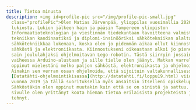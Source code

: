 ```yaml
---
title: Tietoa minusta
description: <img id=profile-pic src="/img/profile-pic-small.jpg"
  class="profilePic">Olen Matias Järvenpää, ylioppilas vuosimallia 2020 Ulvilan
  lukiosta. Lukion jälkeen hain ja pääsin Tampereen yliopiston
  Informaatioteknologian ja viestinnän tiedekuntaan tavoitteena valmistua
  tekniikan kandinaatiksi ja diplomi-insinööriksi sähkötekniikan alalta. Hain
  sähkötekniikkaa lukemaan, koska olen jo pidemmän aikaa ollut kiinnostunut
  sähköstä ja elektroniikasta. Kiinnostukseni oikeastaan alkoi jo pienenä, kun
  sain joululahjaksi ohjelmoitavan Lego-robotin. Tästä siirryin jossain
  vaiheessa Arduino-alustaan ja sille tielle olen jäänyt. Matkan varrella olen
  oppinut mielestäni melko paljon sähköstä, elektroniikasta ja ohjelmoinnista.
  Ainakin sen verran osaan ohjelmoida, että sijoituin valtakunnallisessa
  [Datatähti-ohjelmointikisassa](http://datatahti.fi/loppu19.html) viidenneksi
  vuonna 2019 ja tällä suorituksella myös ansaitsin itselleni opiskelupaikan.
  Sähköstäkin olen oppinut muutakin kuin että se on sinistä ja sattuu. Tälle
  sivulle olen yrittänyt koota hieman tietoa erilaisista projekteista joita olen
  tehnyt.
---
```

